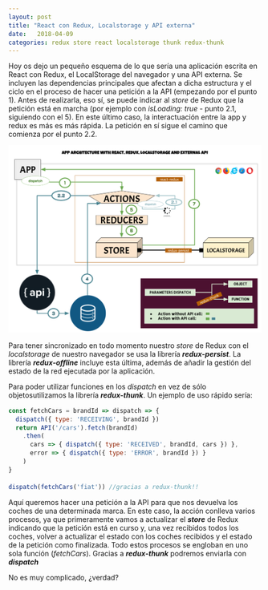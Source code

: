 ```yaml
---
layout: post
title: "React con Redux, Localstorage y API externa"
date:   2018-04-09
categories: redux store react localstorage thunk redux-thunk
---
```


Hoy os dejo un pequeño esquema de lo que sería una aplicación escrita en React con Redux, el LocalStorage del navegador y una API externa. Se incluyen las dependencias principales que afectan a dicha estructura y el ciclo en el proceso de hacer una petición a la API (empezando por el punto 1). Antes de realizarla, eso sí, se puede indicar al *store* de Redux que la petición está en marcha (por ejemplo con *isLoading: true* - punto 2.1, siguiendo con el 5). En este último caso, la interactuación entre la app y redux es más es más rápida. La petición en sí sigue el camino que comienza por el punto 2.2.

![React con Redux, LocalStorage y API externa](../images/react-redux-localstorage-api.png)

Para tener sincronizado en todo momento nuestro *store* de Redux con el *localstorage* de nuestro navegador se usa la librería ***redux-persist***. La librería ***redux-offline*** incluye esta última, además de añadir la gestión del estado de la red ejecutada por la aplicación.

Para poder utilizar funciones en los *dispatch* en vez de sólo objetosutilizamos la librería ***redux-thunk***. Un ejemplo de uso rápido sería:

  ```javascript
  const fetchCars = brandId => dispatch => {
    dispatch({ type: 'RECEIVING', brandId })
    return API('/cars').fetch(brandId)
      .then(
        cars => { dispatch({ type: 'RECEIVED', brandId, cars }) },
        error => { dispatch({ type: 'ERROR', brandId }) }
      )
  }

  dispatch(fetchCars('fiat')) //gracias a redux-thunk!!
  ```

Aquí queremos hacer una petición a la API para que nos devuelva los coches de una determinada marca. En este caso, la acción conlleva varios procesos, ya que primeramente vamos a actualizar el ***store*** de Redux indicando que la petición está en curso y, una vez recibidos todos los coches, volver a actualizar el estado con los coches recibidos y el estado de la petición como finalizada. Todo estos procesos se engloban en uno sola función (*fetchCars*). Gracias a ***redux-thunk*** podremos enviarla con ***dispatch***

No es muy complicado, ¿verdad?